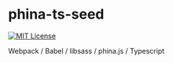 # phina-ts-seed

[![MIT License](http://img.shields.io/badge/license-MIT-blue.svg?style=flat)](https://github.com/sc-ariman/tool/blob/master/LICENSE)

Webpack / Babel / libsass / phina.js / Typescript
